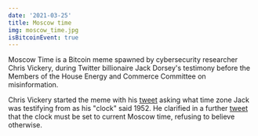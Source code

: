 ```yaml
---
date: '2021-03-25'
title: Moscow time
img: moscow_time.jpg
isBitcoinEvent: true
---
```


Moscow Time is a Bitcoin meme spawned by cybersecurity researcher Chris Vickery, during Twitter billionaire Jack Dorsey's testimony before the Members of the House Energy and Commerce Committee on misinformation.

Chris Vickery started the meme with his <a href="https://twitter.com/VickerySec/status/1375128455134646279?s=20">tweet</a> asking what time zone Jack was testifying from as his "clock" said 1952. He clarified in a further  <a href="https://twitter.com/VickerySec/status/1375130578660433924?s=20">tweet</a> that the clock must be set to current Moscow time, refusing to believe otherwise.
